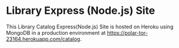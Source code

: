 # Library Express (Node.js) Site
This Library Catalog Express(Node.js) Site is hosted on Heroku using MongoDB in a production environment at https://polar-tor-23164.herokuapp.com/catalog.
